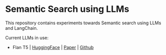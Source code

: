# Semantic Search using LLMs

This repository contains experiments towards Semantic search using LLMs and LangChain. 

Current LLMs in use:
 - Flan T5 | [HuggingFace](https://huggingface.co/docs/transformers/model_doc/flan-t5) | [Paper](https://arxiv.org/abs/2210.11416) | [Github](https://github.com/google-research/t5x)
